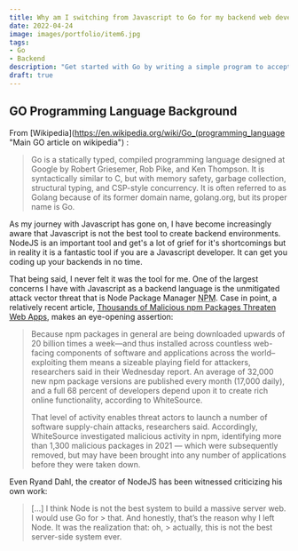 ```yaml
---
title: Why am I switching from Javascript to Go for my backend web development needs?
date: 2022-04-24
image: images/portfolio/item6.jpg
tags:
- Go    
- Backend
description: "Get started with Go by writing a simple program to accept user input in the command line"
draft: true
---
```


## GO Programming Language Background

From [Wikipedia](https://en.wikipedia.org/wiki/Go_(programming_language "Main GO article on wikipedia") :

> Go is a statically typed, compiled programming language designed at Google by Robert Griesemer, Rob Pike, and Ken Thompson. 
> It is syntactically similar to C, but with memory safety, garbage collection, structural typing, and CSP-style concurrency. 
> It is often referred to as Golang because of its former domain name, golang.org, but its proper name is Go.


As my journey with Javascript has gone on, I have become increasingly aware that Javascript is not the best tool to create backend environments.  NodeJS is an important tool and get's a lot of grief for it's shortcomings but in reality it is a fantastic tool if you are a Javascript developer.  It can get you coding up your backends in no time.  

That being said, I never felt it was the tool for me.  One of the largest concerns I have with Javascript as a backend language is the unmitigated attack vector threat that is Node Package Manager <abbr title="Node Package Manager" >NPM</abbr>.  Case in point, a relatively recent article, [Thousands of Malicious npm Packages Threaten Web Apps](https://threatpost.com/malicious-npm-packages-web-apps/178137/ "Thousands of Malicious npm Packages Threaten Web Apps"), makes an eye-opening assertion:

>   Because npm packages in general are being downloaded upwards of 20 billion times a week—and thus installed across countless web-facing components of software and applications across the world–exploiting them means a sizeable playing field for attackers, researchers said in their Wednesday report. 
>   An average of 32,000 new npm package versions are published every month (17,000 daily), and a full 68 percent of developers depend upon it to create rich online functionality, according to WhiteSource.
>   
>   That level of activity enables threat actors to launch a number of software supply-chain attacks, researchers said. 
>   Accordingly, WhiteSource investigated malicious activity in npm, identifying more than 1,300 malicious packages in 2021 — which were subsequently removed, but may have been brought into any number of applications before they were taken down.


Even Ryand Dahl, the creator of NodeJS has been witnessed criticizing his own work:

>[...] I think Node is not the best system to build a massive server web. I would use Go for > that. And honestly, that’s the reason why I left Node. It was the realization that: oh, > actually, this is not the best server-side system ever.


 



